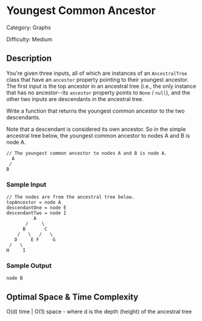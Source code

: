# Youngest Common Ancestor

Category: Graphs

Difficulty: Medium

## Description

You're given three inputs, all of which are instances of an
`AncestralTree` class that have an `ancestor` property
pointing to their youngest ancestor. The first input is the top ancestor in an
ancestral tree (i.e., the only instance that has no ancestor--its
`ancestor` property points to `None` /
`null`), and the other two inputs are descendants in the ancestral
tree.

Write a function that returns the youngest common ancestor to the two
descendants.

Note that a descendant is considered its own ancestor. So in the simple
ancestral tree below, the youngest common ancestor to nodes A and B is node A.
```
// The youngest common ancestor to nodes A and B is node A.
  A
 /
B
```

### Sample Input
```
// The nodes are from the ancestral tree below.
topAncestor = node A
descendantOne = node E
descendantTwo = node I
          A
       /     \
      B       C
    /   \   /   \
   D     E F     G
 /   \
H     I
```

### Sample Output
```
node B
```

## Optimal Space & Time Complexity

O(d) time | O(1) space - where d is the depth (height) of the ancestral tree
